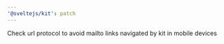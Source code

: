 ```yaml
---
'@sveltejs/kit': patch
---
```


Check url protocol to avoid mailto links navigated by kit in mobile devices
